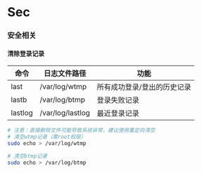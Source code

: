 Sec
=

### 安全相关
#### 清除登录记录

| 命令      | 日志文件路径           | 功能             |
|---------|------------------|----------------|
| last    | /var/log/wtmp    | 所有成功登录/登出的历史记录 |
| lastb   | /var/log/btmp    | 登录失败记录         |
| lastlog | /var/log/lastlog | 最近登录记录         |

```bash
# 注意：直接删除文件可能导致系统异常，建议使用重定向清空
# 清空wtmp记录（需root权限）
sudo echo > /var/log/wtmp

# 清空btmp记录
sudo echo > /var/log/btmp
```
